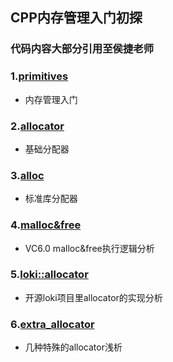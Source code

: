 ## CPP内存管理入门初探
### 代码内容大部分引用至侯捷老师

### 1.[primitives](primitives.md)
- 内存管理入门

### 2.[allocator](allocator.md)
- 基础分配器

### 3.[alloc](alloc.md)
- 标准库分配器

### 4.[malloc&free](malloc&free.md)
- VC6.0 malloc&free执行逻辑分析

### 5.[loki::allocator](loki_allocator.md)
- 开源loki项目里allocator的实现分析

### 6.[extra_allocator](extra_allocator.md)
- 几种特殊的allocator浅析